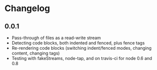# Changelog

## 0.0.1

* Pass-through of files as a read-write stream
* Detecting code blocks, both indented and fenced, plus fence tags
* Re-rendering code blocks (switching indent/fenced modes, changing content, changing tags)
* Testing with fakeStreams, node-tap, and on travis-ci for node 0.6 and 0.8
